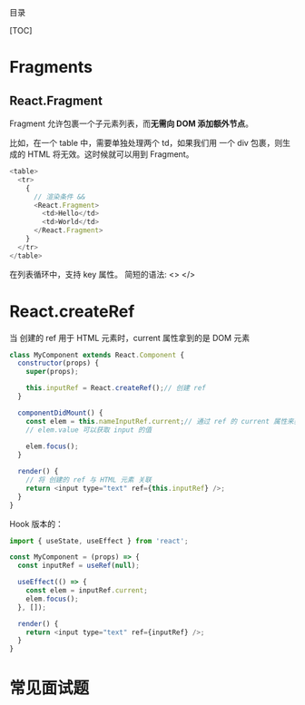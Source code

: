 目录

[TOC]


# Fragments
## React.Fragment
Fragment 允许包裹一个子元素列表，而**无需向 DOM 添加额外节点**。

比如，在一个 table 中，需要单独处理两个 td，如果我们用 一个 div 包裹，则生成的 HTML 将无效。这时候就可以用到 Fragment。
```js
<table>
  <tr>
    {
      // 渲染条件 &&
      <React.Fragment>
        <td>Hello</td>
        <td>World</td>
      </React.Fragment>
    } 
  </tr>
</table>
```
在列表循环中，支持 key 属性。
简短的语法: <> </>

# React.createRef
当 创建的 ref 用于 HTML 元素时，current 属性拿到的是 DOM 元素

```js
class MyComponent extends React.Component {
  constructor(props) {
    super(props);

    this.inputRef = React.createRef();// 创建 ref
  }

  componentDidMount() {
    const elem = this.nameInputRef.current;// 通过 ref 的 current 属性来获取 DOM 元素
    // elem.value 可以获取 input 的值
    
    elem.focus(); 
  }

  render() {
    // 将 创建的 ref 与 HTML 元素 关联
    return <input type="text" ref={this.inputRef} />;
  }
}
```
Hook 版本的：
```js
import { useState, useEffect } from 'react'; 

const MyComponent = (props) => {
  const inputRef = useRef(null);

  useEffect(() => {
    const elem = inputRef.current;
    elem.focus(); 
  }, []);

  render() {
    return <input type="text" ref={inputRef} />;
  }
}
```

# 常见面试题
